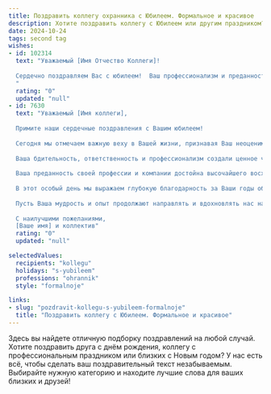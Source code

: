 ```yaml
---
title: Поздравить коллегу охранника с Юбилеем. Формальное и красивое
description: Хотите поздравить коллегу с Юбилеем или другим праздником? Наш ИИ создаст незабываемое поздравление, а вы обязательно выделитесь среди других.  
date: 2024-10-24
tags: second tag
wishes:
- id: 102314
  text: "Уважаемый [Имя Отчество Коллеги]!
  
  Сердечно поздравляем Вас с юбилеем!  Ваш профессионализм и преданность службе,  ваша бдительность и ответственность на посту охранника заслуживают глубокого уважения.  Желаем Вам крепкого здоровья, благополучия,  семейного счастья и дальнейших успехов во всех начинаниях!
  "
  rating: "0"
  updated: "null"
- id: 7630
  text: "Уважаемый [Имя коллеги],
  
  Примите наши сердечные поздравления с Вашим юбилеем!
  
  Сегодня мы отмечаем важную веху в Вашей жизни, признавая Ваш неоценимый вклад в нашу команду в качестве охранника. На протяжении [Количество лет] лет Вы усердно трудились, неустанно обеспечивая безопасность нашего предприятия, коллег и клиентов.
  
  Ваша бдительность, ответственность и профессионализм создали ценное чувство спокойствия и уверенности в наших рядах. Вы являетесь образцом для подражания, к которому стремятся все остальные члены нашей службы безопасности.
  
  Ваша преданность своей профессии и компании достойна высочайшего восхищения. Вы всегда были готовы протянуть руку помощи, поделиться своими знаниями и поддержать своих товарищей.
  
  В этот особый день мы выражаем глубокую благодарность за Ваши годы образцовой службы. Желаем Вам крепкого здоровья, счастья и множества радостных моментов впереди.
  
  Пусть Ваша мудрость и опыт продолжают направлять и вдохновлять нас на долгие годы.
  
  С наилучшими пожеланиями,
  [Ваше имя] и коллектив"
  rating: "0"
  updated: "null"

selectedValues:
  recipients: "kollegu"
  holidays: "s-yubileem"
  professions: "ohrannik"
  style: "formalnoje"

links:
- slug: "pozdravit-kollegu-s-yubileem-formalnoje"
  title: "Поздравить коллегу с Юбилеем. Формальное и красивое"
---
```


Здесь вы найдете отличную подборку поздравлений на любой случай.
Хотите поздравить друга с днём рождения, коллегу с профессиональным праздником или близких с Новым годом? У нас есть всё, чтобы сделать ваш поздравительный текст незабываемым. Выбирайте нужную категорию и находите лучшие слова для ваших близких и друзей!
